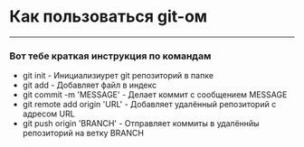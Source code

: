 # Как пользоваться git-ом
---
### Вот тебе краткая инструкция по командам
* git init - Инициализиурет git репозиторий в папке
* git add <file> - Добавляет файл в индекс
* git commit -m 'MESSAGE' - Делает коммит с сообщением MESSAGE
* git remote add origin 'URL' - Добавляет удалённый репозиторий с адресом URL
* git push origin 'BRANCH' - Отправляет коммиты в удалённйы репозиторий на ветку BRANCH